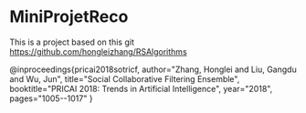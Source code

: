 # MiniProjetReco
This is a project based on this git https://github.com/hongleizhang/RSAlgorithms

@inproceedings{pricai2018sotricf,
author="Zhang, Honglei and Liu, Gangdu and Wu, Jun",
title="Social Collaborative Filtering Ensemble",
booktitle="PRICAI 2018: Trends in Artificial Intelligence",
year="2018",
pages="1005--1017"
}
